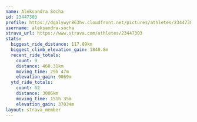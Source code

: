 ```yaml
---
name: Aleksandra Socha
id: 23447303
profile: https://dgalywyr863hv.cloudfront.net/pictures/athletes/23447303/14745546/4/large.jpg
username: aleksandra-socha
strava_url: https://www.strava.com/athletes/23447303
stats:
  biggest_ride_distance: 117.89km
  biggest_climb_elevation_gain: 1840.8m
  recent_ride_totals:
    count: 9
    distance: 460.31km
    moving_time: 29h 47m
    elevation_gain: 9069m
  ytd_ride_totals:
    count: 62
    distance: 3006km
    moving_time: 151h 35m
    elevation_gain: 37034m
layout: strava_member
--- 
```

